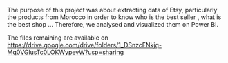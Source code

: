 The purpose of this project was about extracting data of Etsy, particularly the products from Morocco in order to know who is the best seller , what is the best shop ...
Therefore, we analysed and visualized them on Power BI.

The files remaining are available on https://drive.google.com/drive/folders/1_DSnzcFNkjq-Mq0VGlusTc0LOKWypevW?usp=sharing
